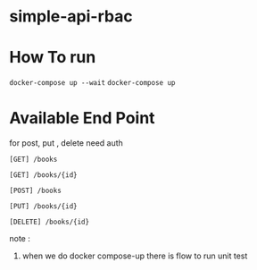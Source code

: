 # simple-api-rbac

# How To run
```docker-compose up --wait```
```docker-compose up ```

# Available End Point

for post, put , delete need auth

```[GET] /books```
    
```[GET] /books/{id} ```

```[POST] /books```

```[PUT] /books/{id}```

```[DELETE] /books/{id}```

note : 
1. when we do docker compose-up there is flow to run unit test
